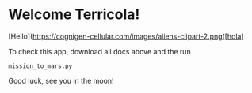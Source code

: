 # Welcome Terricola! 

[Hello](https://cognigen-cellular.com/images/aliens-clipart-2.png([hola]

To check this app, download all docs above and the run 

```
mission_to_mars.py
```

Good luck, see you in the moon! 
